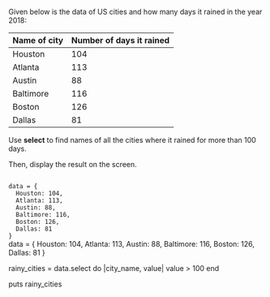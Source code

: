 Given below is the data of US cities
and
how many days it rained in the year 2018:

|Name of city| Number of days it rained|
|--|--|
|Houston | 104|
|Atlanta | 113|
|Austin | 88|
|Baltimore | 116|
|Boston | 126|
|Dallas | 81|

Use **select** to
find names of all the cities
where it rained for more
than 100 days.

Then, display the result 
on the screen. 

<codeblock language="ruby" type="exercise" testMode="fixedInput">
<code>
data = {
  Houston: 104,
  Atlanta: 113,
  Austin: 88,
  Baltimore: 116,
  Boston: 126,
  Dallas: 81
}
</code>

<solution>
data = {
  Houston: 104,
  Atlanta: 113,
  Austin: 88,
  Baltimore: 116,
  Boston: 126,
  Dallas: 81
}

rainy_cities = data.select do |city_name, value|
  value > 100
end

puts rainy_cities
</solution>
</codeblock>
